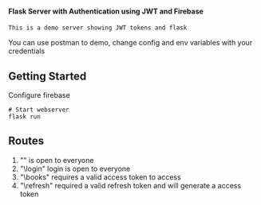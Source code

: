 #### Flask Server with Authentication using JWT and Firebase
```This is a demo server showing JWT tokens and flask```

You can use postman to demo, change config and env variables with your credentials

## Getting Started

Configure firebase
```
# Start webserver
flask run
```

## Routes
1. "\" is open to everyone
2. "\login" login is open to everyone
3. "\books" requires a valid access token to access
4. "\refresh" required a valid refresh token and will generate a access token